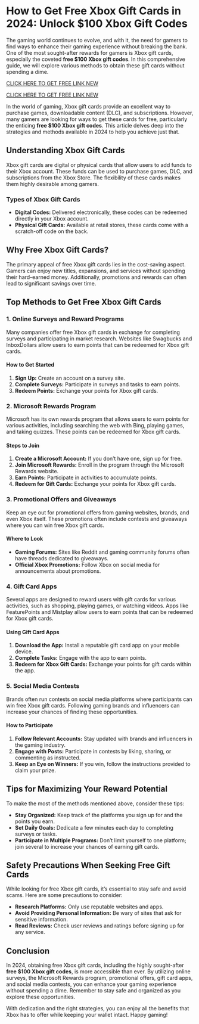 # How to Get Free Xbox Gift Cards in 2024: Unlock $100 Xbox Gift Codes

The gaming world continues to evolve, and with it, the need for gamers to find ways to enhance their gaming experience without breaking the bank. One of the most sought-after rewards for gamers is Xbox gift cards, especially the coveted **free $100 Xbox gift codes**. In this comprehensive guide, we will explore various methods to obtain these gift cards without spending a dime. 

[CLICK HERE TO GET FREE LINK NEW](https://todaylink.site/freegiftcard/)


[CLICK HERE TO GET FREE LINK NEW](https://todaylink.site/freegiftcard/)

In the world of gaming, Xbox gift cards provide an excellent way to purchase games, downloadable content (DLC), and subscriptions. However, many gamers are looking for ways to get these cards for free, particularly the enticing **free $100 Xbox gift codes**. This article delves deep into the strategies and methods available in 2024 to help you achieve just that.

## Understanding Xbox Gift Cards

Xbox gift cards are digital or physical cards that allow users to add funds to their Xbox account. These funds can be used to purchase games, DLC, and subscriptions from the Xbox Store. The flexibility of these cards makes them highly desirable among gamers.

### Types of Xbox Gift Cards

- **Digital Codes:** Delivered electronically, these codes can be redeemed directly in your Xbox account.
- **Physical Gift Cards:** Available at retail stores, these cards come with a scratch-off code on the back.

## Why Free Xbox Gift Cards?

The primary appeal of free Xbox gift cards lies in the cost-saving aspect. Gamers can enjoy new titles, expansions, and services without spending their hard-earned money. Additionally, promotions and rewards can often lead to significant savings over time.

## Top Methods to Get Free Xbox Gift Cards

### 1. Online Surveys and Reward Programs

Many companies offer free Xbox gift cards in exchange for completing surveys and participating in market research. Websites like Swagbucks and InboxDollars allow users to earn points that can be redeemed for Xbox gift cards.

#### How to Get Started
1. **Sign Up:** Create an account on a survey site.
2. **Complete Surveys:** Participate in surveys and tasks to earn points.
3. **Redeem Points:** Exchange your points for Xbox gift cards.

### 2. Microsoft Rewards Program

Microsoft has its own rewards program that allows users to earn points for various activities, including searching the web with Bing, playing games, and taking quizzes. These points can be redeemed for Xbox gift cards.

#### Steps to Join
1. **Create a Microsoft Account:** If you don’t have one, sign up for free.
2. **Join Microsoft Rewards:** Enroll in the program through the Microsoft Rewards website.
3. **Earn Points:** Participate in activities to accumulate points.
4. **Redeem for Gift Cards:** Exchange your points for Xbox gift cards.

### 3. Promotional Offers and Giveaways

Keep an eye out for promotional offers from gaming websites, brands, and even Xbox itself. These promotions often include contests and giveaways where you can win free Xbox gift cards.

#### Where to Look
- **Gaming Forums:** Sites like Reddit and gaming community forums often have threads dedicated to giveaways.
- **Official Xbox Promotions:** Follow Xbox on social media for announcements about promotions.

### 4. Gift Card Apps

Several apps are designed to reward users with gift cards for various activities, such as shopping, playing games, or watching videos. Apps like FeaturePoints and Mistplay allow users to earn points that can be redeemed for Xbox gift cards.

#### Using Gift Card Apps
1. **Download the App:** Install a reputable gift card app on your mobile device.
2. **Complete Tasks:** Engage with the app to earn points.
3. **Redeem for Xbox Gift Cards:** Exchange your points for gift cards within the app.

### 5. Social Media Contests

Brands often run contests on social media platforms where participants can win free Xbox gift cards. Following gaming brands and influencers can increase your chances of finding these opportunities.

#### How to Participate
1. **Follow Relevant Accounts:** Stay updated with brands and influencers in the gaming industry.
2. **Engage with Posts:** Participate in contests by liking, sharing, or commenting as instructed.
3. **Keep an Eye on Winners:** If you win, follow the instructions provided to claim your prize.

## Tips for Maximizing Your Reward Potential

To make the most of the methods mentioned above, consider these tips:

- **Stay Organized:** Keep track of the platforms you sign up for and the points you earn.
- **Set Daily Goals:** Dedicate a few minutes each day to completing surveys or tasks.
- **Participate in Multiple Programs:** Don’t limit yourself to one platform; join several to increase your chances of earning gift cards.

## Safety Precautions When Seeking Free Gift Cards

While looking for free Xbox gift cards, it’s essential to stay safe and avoid scams. Here are some precautions to consider:

- **Research Platforms:** Only use reputable websites and apps.
- **Avoid Providing Personal Information:** Be wary of sites that ask for sensitive information.
- **Read Reviews:** Check user reviews and ratings before signing up for any service.

## Conclusion

In 2024, obtaining free Xbox gift cards, including the highly sought-after **free $100 Xbox gift codes**, is more accessible than ever. By utilizing online surveys, the Microsoft Rewards program, promotional offers, gift card apps, and social media contests, you can enhance your gaming experience without spending a dime. Remember to stay safe and organized as you explore these opportunities.

With dedication and the right strategies, you can enjoy all the benefits that Xbox has to offer while keeping your wallet intact. Happy gaming!
